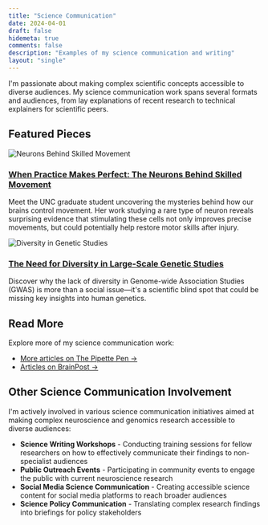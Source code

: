 ```yaml
---
title: "Science Communication"
date: 2024-04-01
draft: false
hidemeta: true
comments: false
description: "Examples of my science communication and writing"
layout: "single"
---
```


I'm passionate about making complex scientific concepts accessible to diverse audiences. My science communication work spans several formats and audiences, from lay explanations of recent research to technical explainers for scientific peers.

## Featured Pieces

<div class="featured-work">
  <div class="featured-image">
    <img src="/images/neurons.jpg" alt="Neurons Behind Skilled Movement">
  </div>
  <div class="featured-content">
    <h3><a href="https://www.thepipettepen.com/when-practice-makes-perfect-the-neurons-behind-skilled-movement/" target="_blank">When Practice Makes Perfect: The Neurons Behind Skilled Movement</a></h3>
    <p>Meet the UNC graduate student uncovering the mysteries behind how our brains control movement. Her work studying a rare type of neuron reveals surprising evidence that stimulating these cells not only improves precise movements, but could potentially help restore motor skills after injury.</p>
  </div>
</div>

<div class="featured-work">
  <div class="featured-image">
    <img src="/images/DNA.webp" alt="Diversity in Genetic Studies">
  </div>
  <div class="featured-content">
    <h3><a href="https://www.thepipettepen.com/the-need-for-diversity-in-large-scale-genetic-studies/" target="_blank">The Need for Diversity in Large-Scale Genetic Studies</a></h3>
    <p>Discover why the lack of diversity in Genome-wide Association Studies (GWAS) is more than a social issue—it's a scientific blind spot that could be missing key insights into human genetics.</p>
  </div>
</div>

## Read More

Explore more of my science communication work:

- [More articles on The Pipette Pen →](https://www.thepipettepen.com/author/rsharpunc-edu/)
- [Articles on BrainPost →](https://www.brainpost.co/search?q=rachel%20sharp)

## Other Science Communication Involvement

I'm actively involved in various science communication initiatives aimed at making complex neuroscience and genomics research accessible to diverse audiences:

- **Science Writing Workshops** - Conducting training sessions for fellow researchers on how to effectively communicate their findings to non-specialist audiences
- **Public Outreach Events** - Participating in community events to engage the public with current neuroscience research
- **Social Media Science Communication** - Creating accessible science content for social media platforms to reach broader audiences
- **Science Policy Communication** - Translating complex research findings into briefings for policy stakeholders



